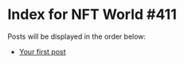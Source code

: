 # Index for NFT World #411
Posts will be displayed in the order below:

- [Your first post](./001-first.md)


